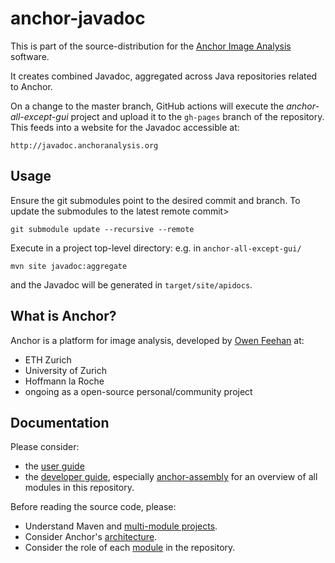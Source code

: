 # anchor-javadoc

This is part of the source-distribution for the [Anchor Image Analysis](http://www.anchoranalysis.org) software.

It creates combined Javadoc, aggregated across Java repositories related to Anchor.

On a change to the master branch, GitHub actions will execute the *anchor-all-except-gui* project and upload it to the `gh-pages` branch of the repository. This feeds into
a website for the Javadoc accessible at:

```
http://javadoc.anchoranalysis.org
```

## Usage

Ensure the git submodules point to the desired commit and branch. To update the submodules to the latest remote commit>

```
git submodule update --recursive --remote
```

Execute in a project top-level directory: e.g. in `anchor-all-except-gui/`

```
mvn site javadoc:aggregate
```

and the Javadoc will be generated in `target/site/apidocs`.

## What is Anchor?

Anchor is a platform for image analysis, developed by [Owen Feehan](http://www.owenfeehan.com) at:

* ETH Zurich
* University of Zurich
* Hoffmann la Roche
* ongoing as a open-source personal/community project

## Documentation

Please consider:

* the [user guide](https://www.anchoranalysis.org/user_guide.html)
* the [developer guide](https://www.anchoranalysis.org/developer_guide.html), especially [anchor-assembly](https://www.anchoranalysis.org/developer_guide_repositories_anchor_assembly.html) for an overview of all modules in this repository.

Before reading the source code, please:

* Understand Maven and [multi-module projects](https://www.anchoranalysis.org/developer_guide_environment_maven.html).
* Consider Anchor's [architecture](https://www.anchoranalysis.org/developer_guide_architecture_overview.html).
* Consider the role of each [module](https://www.anchoranalysis.org/developer_guide_repositories_anchor.html) in the repository.
